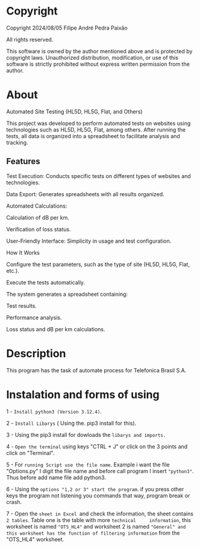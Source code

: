 # Copyright

Copyright 2024/08/05 Filipe André Pedra Paixão

All rights reserved.

This software is owned by the author mentioned above and is protected by copyright laws. Unauthorized distribution, modification, or use of this software is strictly prohibited without express written permission from the author.

# About
Automated Site Testing (HL5D, HL5G, Flat, and Others)

This project was developed to perform automated tests on websites using technologies such as HL5D, HL5G, Flat, among others. After running the tests, all data is organized into a spreadsheet to facilitate analysis and tracking.

## Features

Test Execution: Conducts specific tests on different types of websites and technologies.

Data Export: Generates spreadsheets with all results organized.

Automated Calculations:

Calculation of dB per km.

Verification of loss status.

User-Friendly Interface: Simplicity in usage and test configuration.

How It Works

Configure the test parameters, such as the type of site (HL5D, HL5G, Flat, etc.).

Execute the tests automatically.

The system generates a spreadsheet containing:

Test results.

Performance analysis.

Loss status and dB per km calculations.





# Description

This program has the task of automate process for Telefonica Brasil S.A.

# Instalation and forms of using

1 - `Install python3 (Version 3.12.4)`.

2 - `Install Libarys` ( Using the. pip3 install for this).

3 - Using the pip3 install for dowloads the `libarys and imports.`

4 - `Open the terminal` using keys "CTRL + J" or click on the 3 points and click on "Terminal".

5 - For `running Script use the file name`. Example i want the file "Options.py" I digit the file name and before call program I insert `"python3"`. Thus before add name file add python3.

6 - Using the `options "1,2 or 3" start the program`. if you press other keys the program not listening you commands 
     that way, program break or crash.

7 - Open the `sheet in Excel `and check the information, the sheet contains `2 tables`. Table one is the table with more `technical     information`, this worksheet is named `"OTS_HL4"` and worksheet 2 is named `"General" and this worksheet has
the function of filtering information` from the "OTS_HL4" worksheet.
